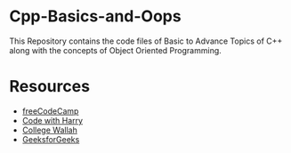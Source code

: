 # Cpp-Basics-and-Oops
This Repository contains the code files of Basic to Advance Topics of C++ along with the concepts of Object Oriented Programming.
# Resources
- [freeCodeCamp](https://youtu.be/8jLOx1hD3_o)
- [Code with Harry](https://youtube.com/playlist?list=PLu0W_9lII9agpFUAlPFe_VNSlXW5uE0YL)
- [College Wallah](https://youtube.com/playlist?list=PLxgZQoSe9cg0df_GxVjz3DD_Gck5tMXAd)
- [GeeksforGeeks](https://www.geeksforgeeks.org/c-plus-plus/)
